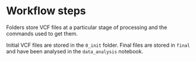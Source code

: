 # Workflow steps

Folders store VCF files at a particular stage of processing and the commands used to get them. 

Initial VCF files are stored in the `0_init` folder. Final files are stored in `final` and have been analysed in the `data_analysis` notebook.
